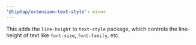 ```yaml
---
'@tiptap/extension-text-style': minor
---
```


This adds the `line-height` to `text-style` package, which controls the line-height of text like `font-size`, `font-family`, etc.
